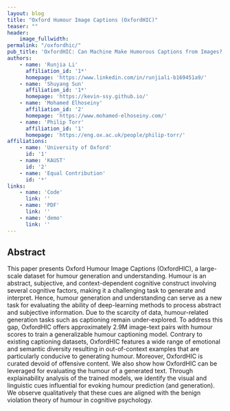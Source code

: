 ```yaml
---
layout: blog
title: "Oxford Humour Image Captions (OxfordHIC)"
teaser: ""
header:
    image_fullwidth: 
permalink: "/oxfordhic/"
pub_title: 'OxfordHIC: Can Machine Make Humorous Captions from Images?'
authors:
    - name: 'Runjia Li'
      affiliation_id: '1*'
      homepage: 'https://www.linkedin.com/in/runjiali-b169451a9/'
    - name: 'Shuyang Sun'
      affiliation_id: '1*'
      homepage: 'https://kevin-ssy.github.io/'
    - name: 'Mohamed Elhoseiny'
      affiliation_id: '2'
      homepage: 'https://www.mohamed-elhoseiny.com/'
    - name: 'Philip Torr'
      affiliation_id: '1'
      homepage: 'https://eng.ox.ac.uk/people/philip-torr/'
affiliations:
    - name: 'University of Oxford'
      id: '1'
    - name: 'KAUST'
      id: '2'
    - name: 'Equal Contribution'
      id: '*'
links:
    - name: 'Code'
      link: ''
    - name: 'PDF'
      link: ''
    - name: 'demo'
      link: ''
---
```


## Abstract
This paper presents Oxford Humour Image Captions (OxfordHIC), a large-scale dataset for humour generation and understanding. Humour is an abstract, subjective, and context-dependent cognitive construct involving several cognitive factors, making it a challenging task to generate and interpret. Hence, humour generation and understanding can serve as a new task for evaluating the ability of deep-learning methods to process abstract and subjective information. Due to the scarcity of data, humour-related generation tasks such as captioning remain under-explored. To address this gap, OxfordHIC offers approximately 2.9M image-text pairs with humour scores to train a generalizable humour captioning model. Contrary to existing captioning datasets, OxfordHIC features a wide range of emotional and semantic diversity resulting in out-of-context examples that are particularly conducive to generating humour. Moreover, OxfordHIC is curated devoid of offensive content. We also show how OxfordHIC can be leveraged for evaluating the humour of a generated text. Through explainability analysis of the trained models, we identify the visual and linguistic cues influential for evoking humour prediction (and generation). We observe qualitatively that these cues are aligned with the benign violation theory of humour in cognitive psychology.
